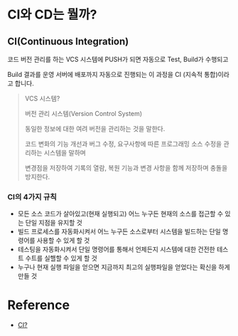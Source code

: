 # CI와 CD는 뭘까?

## CI(Continuous Integration)

코드 버전 관리를 하는 VCS 시스템에 PUSH가 되면 자동으로 Test, Build가 수행되고 

Build 결과를 운영 서버에 배포까지 자동으로 진행되는 이 과정을 CI (지속적 통합)이라고 합니다.

> VCS 시스템?
> 
> 버전 관리 시스템(Version Control System)
> 
> 동일한 정보에 대한 여려 버전을 관리하는 것을 말한다.
> 
> 코드 변화의 기능 개선과 버그 수정, 요구사항에 따른 프로그래밍 소스 수정을 관리하는 시스템을 말하며
> 
> 변경점을 저장하여 기록의 열람, 복원 기능과 변경 사항을 함께 저장하며 충돌을 방지한다.

### CI의 4가지 규칙 
- 모든 소스 코드가 살아있고(현재 실행되고) 어느 누구든 현재의 소스를 접근할 수 있는 단일 지점을 유지할 것
- 빌드 프로세스를 자동화시켜서 어느 누구든 소스로부터 시스템을 빌드하는 단일 명령어를 사용할 수 있게 할 것
- 테스팅을 자동화시켜서 단일 명령어를 통해서 언제든지 시스템에 대한 건전한 테스트 수트를 실핼할 수 있게 할 것
- 누구나 현재 실행 파일을 얻으면 지금까지 최고의 실행파일을 얻었다는 확신을 하게 만들 것



# Reference
- [CI?](https://jojoldu.tistory.com/265)
